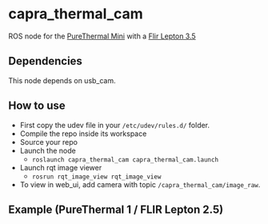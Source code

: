 # capra_thermal_cam
ROS node for the [PureThermal Mini](https://store.groupgets.com/collections/flir-lepton-accessories/products/purethermal-mini-flir-lepton-smart-i-o-module) with a [Flir Lepton 3.5](https://store.groupgets.com/collections/flir-lepton-accessories/products/flir-lepton-3-5)

## Dependencies

This node depends on usb_cam. 

## How to use
- First copy the udev file in your `/etc/udev/rules.d/` folder.
- Compile the repo inside its workspace
- Source your repo
- Launch the node
  - `roslaunch capra_thermal_cam capra_thermal_cam.launch`
- Launch rqt image viewer
  - `rosrun rqt_image_view rqt_image_view`
- To view in web_ui, add camera with topic `/capra_thermal_cam/image_raw`.

## Example (PureThermal 1 / FLIR Lepton 2.5)
